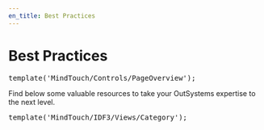 ```yaml
---
en_title: Best Practices
---
```


# Best Practices

<pre class="script">
template('MindTouch/Controls/PageOverview');
</pre>

Find below some valuable resources to take your OutSystems expertise to the next level.

<pre class="script">
template('MindTouch/IDF3/Views/Category');
</pre>
